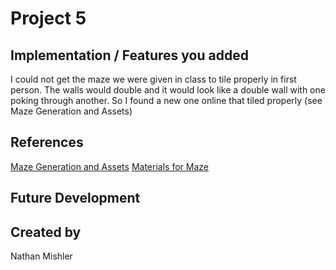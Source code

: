 # Project 5
## Implementation / Features you added
I could not get the maze we were given in class to tile properly in first person. The walls would double and it would look like a double wall with one poking through another. So I found a new one online that tiled properly (see Maze Generation and Assets)
## References
[Maze Generation and Assets](https://assetstore.unity.com/packages/tools/modeling/maze-generator-38689)
[Materials for Maze](https://assetstore.unity.com/packages/2d/textures-materials/free-stylized-pbr-textures-pack-111778)
## Future Development

## Created by
Nathan Mishler
